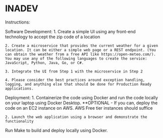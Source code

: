 # INADEV

Instructions:

Software Development:
    1. Create a simple UI using any front-end technology to accept the zip code of a location

    2. Create a microservice that provides the current weather for a given location. It can be either a simple web page or a REST endpoint. (You can obtain the weather from a free API like https://open-meteo.com/). You may use any of the following languages to create the service: JavaScript, Python, Java, Go, or C#.

    3. Integrate the UI from Step 1 with the microservice in Step 2

    4. Please consider the best practices around exception handling, logging, and anything else that should be done for Production Ready applications.
 

Deployment:
    1. Containerize the code using Docker and run the code locally on your laptop using Docker Desktop. **OPTIONAL - If you can, deploy the code on an EC2 instance on AWS. AWS Free tier instances should suffice
    
    2. Launch the web application using a browser and demonstrate the functionality



Run Make to build and deploy locally using Docker.
